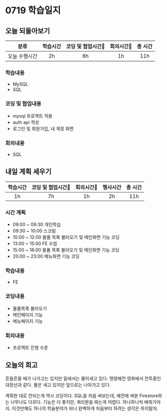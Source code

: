 # 0719 학습일지

## 오늘 되돌아보기
| 분류 | 학습시간 | 코딩 및 협업시간 | 회의시간 | 총 시간 |
|:-------:|:------:|:------:|:-------------:|:-----:|
|오늘 수행시간| 2h | 6h | 1h | 11h |

### 학습내용
* MySQL
* SQL

### 코딩 및 협업내용
* mysql 프로젝트 적용
* auth api 작성
* 로그인 및 회원가입, 내 계정 화면

### 회의내용
* SQL

## 내일 계획 세우기
| 학습시간 | 코딩 및 협업시간 | 회의시간 | 행사시간 | 총 시간 |
|:------:|:------------:|:------:|:------:|:-----:|
| 1h | 7h | 1h | 2h | 11h |

### 시간 계획

* 09:00 ~ 09:30 개인학습
* 09:30 ~ 10:00 스크럼
* 10:00 ~ 12:00 물품 목록 불러오기 및 메인화면 기능 코딩
* 13:00 ~ 15:00 FE 수업
* 15:00 ~ 18:00 물품 목록 불러오기 및 메인화면 기능 코딩
* 20:00 ~ 23:00 메뉴화면 기능 코딩

### 학습내용
* FE

### 코딩내용
* 물품목록 불러오기
* 메인페이지 기능
* 메뉴페이지 기능

### 회의내용
* 프로젝트 진행 수준

## 오늘의 회고
흔들흔들 배가 나가고는 있지만 밑에서는 물이새고 있다. 명량해전 영화에서 전투중인 대장선과 같다. 물은 새고 있지만 앞으로는 나아가고 있다.

계획한 대로 안되는게 역시 코딩이다. SQL을 처음 써보는데, 예전에 써본 Firestore와는 너무나도 다르다. 기능은 더 좋지만, 쿼리문을 짜는게 어렵다. 하나하니씩 배워가야지. 이것만해도 하나의 학술분야가 되니 완벽하게 처음부터 하려는 생각은 하지말자.
